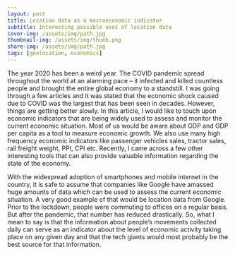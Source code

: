 ```yaml
---
layout: post
title: Location data as a macroeconomic indicator
subtitle: Interesting possible uses of location data
cover-img: /assets/img/path.jpg
thumbnail-img: /assets/img/thumb.png
share-img: /assets/img/path.jpg
tags: [geolocation, economics]
---
```


The year 2020 has been a weird year. The COVID pandemic spread throughout the world at an alarming
pace – it infected and killed countless people and brought the entire global economy to a standstill. I
was going through a few articles and it was stated that the economic shock caused due to COVID was
the largest that has been seen in decades. However, things are getting better slowly.
In this article, I would like to touch upon economic indicators that are being widely used to assess and
monitor the current economic situation. Most of us would be aware about GDP and GDP per capita as a
tool to measure economic growth. We also use many high frequency economic indicators like passenger
vehicles sales, tractor sales, rail freight weight, PPI, CPI etc. Recently, I came across a few other
interesting tools that can also provide valuable information regarding the state of the economy.

With the widespread adoption of smartphones and mobile internet in the country, it is safe to assume
that companies like Google have amassed huge amounts of data which can be used to assess the
current economic situation. A very good example of that would be location data from Google. Prior to
the lockdown, people were commuting to offices on a regular basis. But after the pandemic, that
number has reduced drastically. So, what I mean to say is that the information about people’s
movements collected daily can serve as an indicator about the level of economic activity taking place on
any given day and that the tech giants would most probably be the best source for that information.
